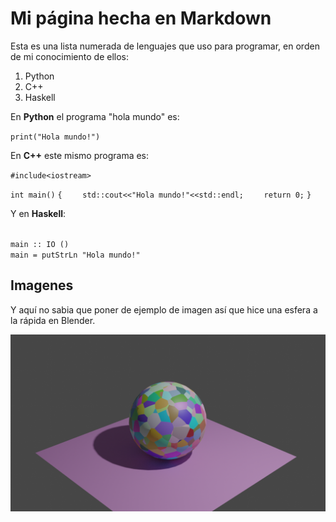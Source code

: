 # Mi página hecha en Markdown

Esta es una lista numerada de lenguajes que uso para programar, en orden de mi conocimiento de ellos:

1. Python
2. C++
3. Haskell

En **Python** el programa "hola mundo" es:

`print("Hola mundo!")`

En **C++** este mismo programa es:

`#include<iostream>`

`int main()`
`{`
`    std::cout<<"Hola mundo!"<<std::endl;`
`    return 0;`
`}`

Y en **Haskell**:

<code>
main :: IO ()
main = putStrLn "Hola mundo!"
</code>

## Imagenes

Y aquí no sabia que poner de ejemplo de imagen así que hice una esfera a la rápida en Blender.

![esfera](images/voronoi_sphere.png)


<!---
Este texto venia por defecto

You can use the [editor on GitHub](https://github.com/Atenux/atenux.github.io/edit/main/index.md) to maintain and preview the content for your website in Markdown files.

Whenever you commit to this repository, GitHub Pages will run [Jekyll](https://jekyllrb.com/) to rebuild the pages in your site, from the content in your Markdown files.

### Markdown

Markdown is a lightweight and easy-to-use syntax for styling your writing. It includes conventions for

```markdown
Syntax highlighted code block

# Header 1
## Header 2
### Header 3

- Bulleted
- List

1. Numbered
2. List

**Bold** and _Italic_ and `Code` text

[Link](url) and ![Image](src)
```

For more details see [GitHub Flavored Markdown](https://guides.github.com/features/mastering-markdown/).

### Jekyll Themes

Your Pages site will use the layout and styles from the Jekyll theme you have selected in your [repository settings](https://github.com/Atenux/atenux.github.io/settings/pages). The name of this theme is saved in the Jekyll `_config.yml` configuration file.

### Support or Contact

Having trouble with Pages? Check out our [documentation](https://docs.github.com/categories/github-pages-basics/) or [contact support](https://support.github.com/contact) and we’ll help you sort it out.
-->
